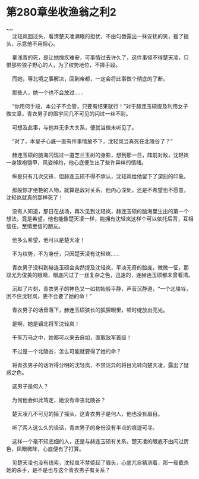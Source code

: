 # 第280章坐收渔翁之利2
~~<br>&nbsp;&nbsp;&nbsp;&nbsp;沈轻岚回过头，看清楚天凌满眼的担忧，不由勾唇露出一抹安抚的笑，摇了摇头，示意他不用担心。<br><br>&nbsp;&nbsp;&nbsp;&nbsp;秦浅青的死，是让她愧疚难安，可事情过去许久了，这件事怪不得楚天凌，只恨那些狼子野心的人，为了权势地位，不择手段。<br><br>&nbsp;&nbsp;&nbsp;&nbsp;而她，等北境之事解决，回到帝都，一定会将此事做个彻底的了断。<br><br>&nbsp;&nbsp;&nbsp;&nbsp;那些人，她一个也不会放过……<br><br>&nbsp;&nbsp;&nbsp;&nbsp;“你用何手段，本公子不会管，只要有结果就行！”对于赫连玉硕提及利用女子做文章，青衣男子的眉宇间几不可见的闪过一丝不耐。<br><br>&nbsp;&nbsp;&nbsp;&nbsp;可想及此事，与他并无多大关系，便就当做未听见了。<br><br>&nbsp;&nbsp;&nbsp;&nbsp;“对了，本皇子心底一直有件事情放不下，沈轻岚当真死在北陵谷了？”<br><br>&nbsp;&nbsp;&nbsp;&nbsp;赫连玉硕的脑海闪现过一道芝兰玉树的身影，想到那一日，阵前对敌，沈轻岚一身银袍铠甲，风姿绰约，他心底便生出了些许异样的情绪。<br><br>&nbsp;&nbsp;&nbsp;&nbsp;纵是只有几次交锋，但赫连玉硕不得不承认，沈轻岚给他留下了深刻的印象。<br><br>&nbsp;&nbsp;&nbsp;&nbsp;那般惊才绝艳的人物，就算是敌对关系，他内心深处，还是不希望也不愿意，沈轻岚就真的那样死了！<br><br>&nbsp;&nbsp;&nbsp;&nbsp;没有人知道，那日在战场，再次见到沈轻岚，赫连玉硕的脑海里生出的第一个想法，竟是希望，他也能像楚天凌一样，能拥有沈轻岚这样个可以依托后背，互相信任，至情至信的朋友。<br><br>&nbsp;&nbsp;&nbsp;&nbsp;他多么希望，他可以是楚天凌！<br><br>&nbsp;&nbsp;&nbsp;&nbsp;不为权势，不为身份，只因楚天凌有沈轻岚……<br><br>&nbsp;&nbsp;&nbsp;&nbsp;青衣男子没料到赫连玉硕会突然提及沈轻岚，平淡无奇的脸庞，微微一怔，那双尤为俊美的眼睛，眼底闪过了一丝复杂之色，迅速的，连赫连玉硕都未曾看清。<br><br>&nbsp;&nbsp;&nbsp;&nbsp;沉默了片刻，青衣男子的神色又一如初始般平静，声音沉静道，“一个北陵谷，困不住沈轻岚，更不会要了她的命！”<br><br>&nbsp;&nbsp;&nbsp;&nbsp;青衣男子的话音落下，赫连玉硕狭长的狐狸眼里，顿时绽放出亮光。<br><br>&nbsp;&nbsp;&nbsp;&nbsp;是啊，她是镇北将军沈轻岚！<br><br>&nbsp;&nbsp;&nbsp;&nbsp;千军万马之中，她都可以来去自如，直取敌军首级！<br><br>&nbsp;&nbsp;&nbsp;&nbsp;不过是一个北陵谷，怎么可能就要得了她的命？<br><br>&nbsp;&nbsp;&nbsp;&nbsp;将青衣男子的话听得分明的沈轻岚，不禁诧异的将目光转向楚天凌，露出了疑惑之色。<br><br>&nbsp;&nbsp;&nbsp;&nbsp;这男子是何人？<br><br>&nbsp;&nbsp;&nbsp;&nbsp;为何他会如此笃定，她没有命丧北陵谷？<br><br>&nbsp;&nbsp;&nbsp;&nbsp;楚天凌几不可见的摇了摇头，这青衣男子是何人，他也没有眉目。<br><br>&nbsp;&nbsp;&nbsp;&nbsp;听了两人这么久的谈话，青衣男子的身份没有半点的痕迹可寻。<br><br>&nbsp;&nbsp;&nbsp;&nbsp;这样一个毫不知底细的人，还是与赫连玉硕有关系，楚天凌的眼底不由闪过厉色，凤眼微眯，心底便有了打算。<br><br>&nbsp;&nbsp;&nbsp;&nbsp;见楚天凌也没有线索，沈轻岚不禁蹙起了眉头，心底兀自猜测着，那一夜截杀她的杀手，是不是也与这个青衣男子有关系？<br><br>
                    

<script>_fwqdsqadxfw()</script>
<div><script>_dfwf1dw();</script></div>
<div><script>_dfwf1agdw();</script></div>
                